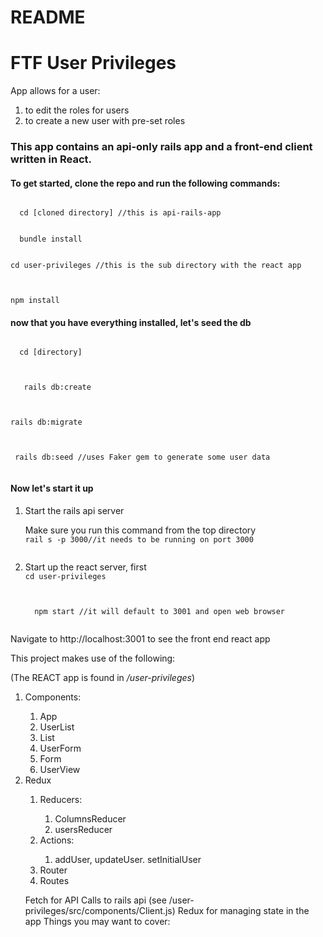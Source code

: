 # README

<h1> FTF User Privileges</h1>
<p> App allows for a user:<p>
  <ol>
    <li>to edit the roles for users</li>
    <li>to create a new user with pre-set roles</li>
   </ol>
<h3>This app contains an api-only rails app and a front-end client written in React.</h3>


<h4>To get started, clone the repo and run the following commands:</h4>

<p>
 <p>
<code>
  cd [cloned directory] //this is api-rails-app
</code>
</p>
<p>
<code>
  bundle install
</code>
</p>
<p>
<code>
cd user-privileges //this is the sub directory with the react app
  </code>
  </p>
  <p>
  <code>
npm install
</code>
</p>

<h4>now that you have everything installed, let's seed the db</h4>
<p>
  <code>
  cd [directory]
  </code>
</p>
<p>
  <code>
   rails db:create
  </code>
</p>
<p>
  <code>
rails db:migrate
  </code>
</p>
<p>
  <code>
 rails db:seed //uses Faker gem to generate some user data
  </code>
</p>
 <h4>Now let's start it up</h4>
<ol>
  <li>
    Start the rails api server
    <p>
  Make sure you run this command from the top directory
  <code>
rail s -p 3000//it needs to be running on port 3000
  </code>
</p>
    </li>
  <li>Start up the react server, first  
    <code>
cd user-privileges
  </code>
    <p>
 <code>
  npm start //it will default to 3001 and open web browser
  </code>  
</p>
    </li>
</ol>




Navigate to http://localhost:3001 to see the front end react app

<p>This project makes use of the following:

(The REACT app is found in */user-privileges*)
<ol>
<li>Components:</li>
  <ol>
  <li>App</li>
  <li>UserList</li>
  <li>List</li>
  <li>UserForm</li>
  <li>Form</li>
  <li>UserView</li>
  </ol>
<li>Redux</li>
  <ol>
  <li>Reducers:</li>
    <ol>
    <li>ColumnsReducer</li>
    <li>usersReducer</li>
    </ol>
  <li>Actions:</li>
    <ol>
    <li>addUser, updateUser. setInitialUser</li>
    </ol>
<li>Router</li>
<li>Routes</li>
</ol>


Fetch for API Calls to rails api (see /user-privileges/src/components/Client.js)
Redux for managing state in the app
Things you may want to cover:
</p>
